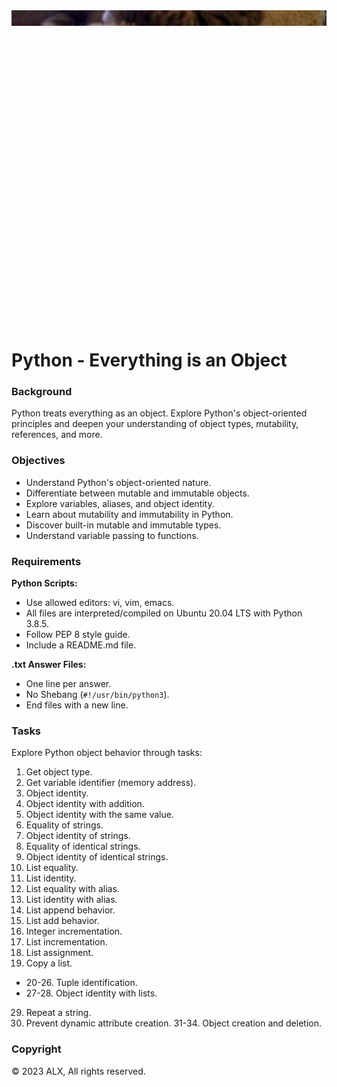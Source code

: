 <div style="width: 100%; height: 0; padding-bottom: 100%; position: relative;">
    <img src="everything.jpg" alt="OOP Image" style="position: absolute; width: 100%; height: 5%; object-fit: cover;">
</div>

# Python - Everything is an Object

### Background

Python treats everything as an object. Explore Python's object-oriented principles and deepen your understanding of object types, mutability, references, and more.

### Objectives

- Understand Python's object-oriented nature.
- Differentiate between mutable and immutable objects.
- Explore variables, aliases, and object identity.
- Learn about mutability and immutability in Python.
- Discover built-in mutable and immutable types.
- Understand variable passing to functions.

### Requirements

**Python Scripts:**
- Use allowed editors: vi, vim, emacs.
- All files are interpreted/compiled on Ubuntu 20.04 LTS with Python 3.8.5.
- Follow PEP 8 style guide.
- Include a README.md file.

**.txt Answer Files:**
- One line per answer.
- No Shebang (`#!/usr/bin/python3`).
- End files with a new line.

### Tasks

Explore Python object behavior through tasks:

1. Get object type.
2. Get variable identifier (memory address).
3. Object identity.
4. Object identity with addition.
5. Object identity with the same value.
6. Equality of strings.
7. Object identity of strings.
8. Equality of identical strings.
9. Object identity of identical strings.
10. List equality.
11. List identity.
12. List equality with alias.
13. List identity with alias.
14. List append behavior.
15. List add behavior.
16. Integer incrementation.
17. List incrementation.
18. List assignment.
19. Copy a list.
- 20-26. Tuple identification.
- 27-28. Object identity with lists.
29. Repeat a string.
30. Prevent dynamic attribute creation.
31-34. Object creation and deletion.

### Copyright

© 2023 ALX, All rights reserved.

